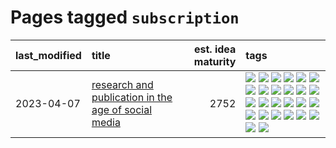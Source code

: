 # Pages tagged `subscription`

|last_modified|title|est. idea maturity|tags
|:---|:---|---:|:---|
|2023-04-07|[research and publication in the age of social media](../research-and-social.md)|2752|[![](https://img.shields.io/badge/tag-arxiv-957448)](../tags/arxiv.md) [![](https://img.shields.io/badge/tag-citation-936135)](../tags/citation.md) [![](https://img.shields.io/badge/tag-corrections-deeba9)](../tags/corrections.md) [![](https://img.shields.io/badge/tag-credit-c456a9)](../tags/credit.md) [![](https://img.shields.io/badge/tag-curation-d7de4b)](../tags/curation.md) [![](https://img.shields.io/badge/tag-discoverability-e54ba1)](../tags/discoverability.md) [![](https://img.shields.io/badge/tag-discussion-426a5f)](../tags/discussion.md) [![](https://img.shields.io/badge/tag-feed-e3b2c7)](../tags/feed.md) [![](https://img.shields.io/badge/tag-git-dafbc7)](../tags/git.md) [![](https://img.shields.io/badge/tag-git-dafbc7)](../tags/git.md) [![](https://img.shields.io/badge/tag-historyofscience-7064e0)](../tags/historyofscience.md) [![](https://img.shields.io/badge/tag-mastodon-6819c6)](../tags/mastodon.md) [![](https://img.shields.io/badge/tag-openreview-11772b)](../tags/openreview.md) [![](https://img.shields.io/badge/tag-paperswithcode-5fba1d)](../tags/paperswithcode.md) [![](https://img.shields.io/badge/tag-platform-587798)](../tags/platform.md) [![](https://img.shields.io/badge/tag-publication-76bb24)](../tags/publication.md) [![](https://img.shields.io/badge/tag-reproducibility-2c91b4)](../tags/reproducibility.md) [![](https://img.shields.io/badge/tag-research-d2ea1b)](../tags/research.md) [![](https://img.shields.io/badge/tag-retractions-dce8fa)](../tags/retractions.md) [![](https://img.shields.io/badge/tag-search-82f36e)](../tags/search.md) [![](https://img.shields.io/badge/tag-socialmedia-ac8815)](../tags/socialmedia.md) [![](https://img.shields.io/badge/tag-stackoverflow-161a53)](../tags/stackoverflow.md) [![](https://img.shields.io/badge/tag-subscription-b3194)](../tags/subscription.md) [![](https://img.shields.io/badge/tag-transparency-0e5ec)](../tags/transparency.md) [![](https://img.shields.io/badge/tag-twitter-34720)](../tags/twitter.md) [![](https://img.shields.io/badge/tag-validation-db71cb)](../tags/validation.md)|